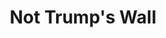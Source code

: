 ---
pid: ch641
title: Not Trump's Wall
location_transcription: By Wharton
coordinates: "[-75.196323, 39.951744]"
zipcode: '10577'
gen_neighborhood: 
neighborhood: 
outside_phl: 'Purchase NY '
age: '19'
age_range: 13-19
instagram: 
image_file_name: ch_641.jpg
proposal_transcription: |-
  Slightly crumbling brick wall
  -shows perseverance
  Painted bricks by community members
  -Given out and returned in public location
  -Painted by people of different
  -races, ages, socioeconomic statuses, genders, immigrant statuses, religions, etc.
topic: Class Structure,Immigration,Religion,Uplifting,Race Ethnicity
topic_summary: 0, 0, 0, 0, 0
type: Building
keywords_other: 
credit: Emily Kahn
image_labels: 
twitter: 
facebook: 
permalink: "/monuments/ch641/"
layout: item-page
---